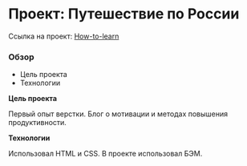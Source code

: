 # Проект: Путешествие по России

Ссылка на проект: [How-to-learn](https://alexeynewdeveloper.github.io/gh-pages-how_to_learn/index.html "Сайт How-to-learn")

### Обзор

- Цель проекта
- Технологии

**Цель проекта**

Первый опыт верстки. Блог о мотивации и методах повышения продуктивности.

**Технологии**

Использовал HTML и CSS. 
В проекте использовал БЭМ.

